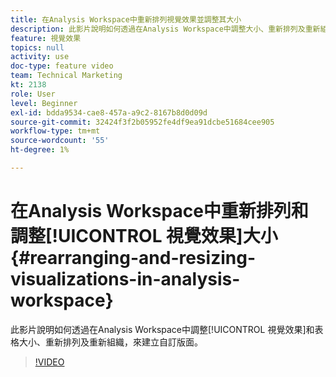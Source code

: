 ```yaml
---
title: 在Analysis Workspace中重新排列視覺效果並調整其大小
description: 此影片說明如何透過在Analysis Workspace中調整大小、重新排列及重新組織視覺效果和表格，來建立自訂版面。
feature: 視覺效果
topics: null
activity: use
doc-type: feature video
team: Technical Marketing
kt: 2138
role: User
level: Beginner
exl-id: bdda9534-cae8-457a-a9c2-8167b8d0d09d
source-git-commit: 32424f3f2b05952fe4df9ea91dcbe51684cee905
workflow-type: tm+mt
source-wordcount: '55'
ht-degree: 1%

---
```


# 在Analysis Workspace中重新排列和調整[!UICONTROL 視覺效果]大小 {#rearranging-and-resizing-visualizations-in-analysis-workspace}

此影片說明如何透過在Analysis Workspace中調整[!UICONTROL 視覺效果]和表格大小、重新排列及重新組織，來建立自訂版面。

>[!VIDEO](https://video.tv.adobe.com/v/24707/?quality=12)
